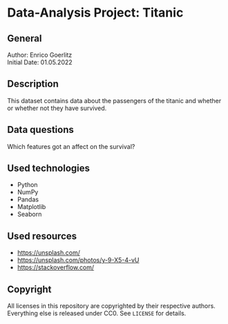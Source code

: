 # Data-Analysis Project: Titanic

## General

Author: Enrico Goerlitz <br/>
Initial Date: 01.05.2022

## Description

This dataset contains data about the passengers of the titanic and whether or whether not they have survived.

## Data questions

Which features got an affect on the survival?

## Used technologies

-   Python
-   NumPy
-   Pandas
-   Matplotlib
-   Seaborn

## Used resources

-   https://unsplash.com/
-   https://unsplash.com/photos/y-9-X5-4-vU
-   https://stackoverflow.com/

## Copyright

All licenses in this repository are copyrighted by their respective authors. <br>
Everything else is released under CC0. See `LICENSE` for details.
